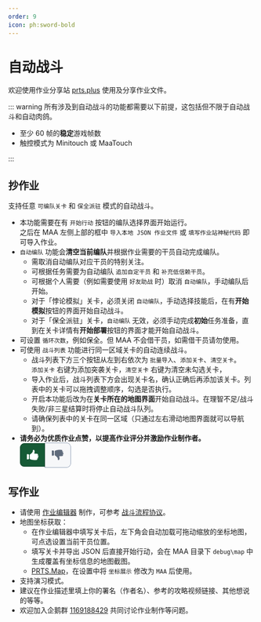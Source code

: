```yaml
---
order: 9
icon: ph:sword-bold
---
```


# 自动战斗

欢迎使用作业分享站 [prts.plus](https://prts.plus) 使用及分享作业文件。

::: warning
所有涉及到自动战斗的功能都需要以下前提，这包括但不限于自动战斗和自动肉鸽。

- 至少 60 帧的**稳定**游戏帧数
- 触控模式为 Minitouch 或 MaaTouch

:::

## 抄作业

支持任意 `可编队关卡` 和 `保全派驻` 模式的自动战斗。

- 本功能需要在有 `开始行动` 按钮的编队选择界面开始运行。  
  之后在 MAA 左侧上部的框中 `导入本地 JSON 作业文件` 或 `填写作业站神秘代码` 即可导入作业。
- `自动编队` 功能会**清空当前编队**并根据作业需要的干员自动完成编队。
  - 需取消自动编队对应干员的特别关注。
  - 可根据任务需要为自动编队 `追加自定干员` 和 `补充低信赖干员`。
  - 可根据个人需要（例如需要使用 `好友助战` 时）取消 `自动编队`，手动编队后开始。
  - 对于「悖论模拟」关卡，必须关闭 `自动编队`，手动选择技能后，在有**开始模拟**按钮的界面开始自动战斗。
  - 对于「保全派驻」关卡，`自动编队` 无效，必须手动完成**初始**任务准备，直到在关卡详情有**开始部署**按钮的界面才能开始自动战斗。
- 可设置 `循环次数`，例如保全。但 MAA 不会借干员，如需借干员请勿使用。
- 可使用 `战斗列表` 功能进行同一区域关卡的自动连续战斗。
  - 战斗列表下方三个按钮从左到右依次为 `批量导入`、`添加关卡`、`清空关卡`。  
    `添加关卡` 右键为添加突袭关卡，`清空关卡` 右键为清空未勾选关卡，
  - 导入作业后，战斗列表下方会出现关卡名，确认正确后再添加该关卡。列表中的关卡可以拖拽调整顺序，勾选是否执行。
  - 开启本功能后改为在**关卡所在的地图界面**开始自动战斗。在理智不足/战斗失败/非三星结算时将停止自动战斗队列。
  - 请确保列表中的关卡在同一区域（只通过左右滑动地图界面就可以导航到）。
- **请务必为优质作业点赞，以提高作业评分并激励作业制作者。**  
  ![image](/images/zh-cn/copilot-click-like.png)

## 写作业

- 请使用 [作业编辑器](https://prts.plus/create) 制作，可参考 [战斗流程协议](../../protocol/copilot-schema.md)。
- 地图坐标获取：
  - 在作业编辑器中填写关卡后，左下角会自动加载可拖动缩放的坐标地图，可点选设置当前干员位置。
  - 填写关卡并导出 JSON 后直接开始行动，会在 MAA 目录下 `debug\map` 中生成覆盖有坐标信息的地图截图。
  - [PRTS.Map](https://map.ark-nights.com/areas)，在设置中将 `坐标展示` 修改为 `MAA` 后使用。
- 支持演习模式。
- 建议在作业描述里填上你的署名（作者名）、参考的攻略视频链接、其他想说的等等。
- 欢迎加入企鹅群 [1169188429](https://jq.qq.com/?_wv=1027&k=QZcGcJ9G) 共同讨论作业制作等问题。
